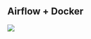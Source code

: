 ## Airflow + Docker
![](https://media.licdn.com/dms/image/C4D12AQH5XK5Q8STzdw/article-cover_image-shrink_600_2000/0/1592474868391?e=2147483647&v=beta&t=buIoKwu7w-2Nm3_4EJi_LUcP627tlOMKu9yrVbXDIVo)

